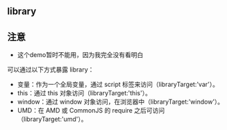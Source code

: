 ## library

## 注意
- 这个demo暂时不能用，因为我完全没有看明白

可以通过以下方式暴露 library：
  - 变量：作为一个全局变量，通过 script 标签来访问（libraryTarget:'var'）。
  - this：通过 this 对象访问（libraryTarget:'this'）。
  - window：通过 window 对象访问，在浏览器中（libraryTarget:'window'）。
  - UMD：在 AMD 或 CommonJS 的 require 之后可访问（libraryTarget:'umd'）。

